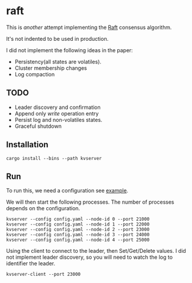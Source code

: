raft
====


This is *another* attempt implementing the [Raft](https://raft.github.io/raft.pdf) consensus algorithm.

It's not indented to be used in production.

I did not implement the following ideas in the paper:

- Persistency(all states are volatiles).
- Cluster membership changes
- Log compaction

TODO
----

- Leader discovery and confirmation
- Append only *write* operation entry
- Persist log and non-volatiles states.
- Graceful shutdown


Installation
------------

```
cargo install --bins --path kvserver
```

Run
---

To run this, we need a configuration see [example](config.example.yaml).

We will then start the following processes. The number of processes depends on the configuration. 

```
kvserver --config config.yaml --node-id 0 --port 21000
kvserver --config config.yaml --node-id 1 --port 22000
kvserver --config config.yaml --node-id 2 --port 23000
kvserver --config config.yaml --node-id 3 --port 24000
kvserver --config config.yaml --node-id 4 --port 25000
```

Using the client to connect to the leader, then Set/Get/Delete values.
I did not implement leader discovery, so you will need to watch the log to identifier the leader.

```
kvserver-client --port 23000 
```

